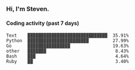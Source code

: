 ### Hi, I'm Steven.

#### Coding activity (past 7 days)
```
Text    ▓▓▓▓▓▓▓▓▓▓▓▓▓▓▓▓▓▓▓▓▓▓▓▓▓▓▓▓▓▓  35.91%
Python  ▓▓▓▓▓▓▓▓▓▓▓▓▓▓▓▓▓▓▓▓▓▓▓         27.99%
Go      ▓▓▓▓▓▓▓▓▓▓▓▓▓▓▓▓                19.63%
other   ▓▓▓▓▓▓▓                          8.43%
Bash    ▓▓▓                              4.64%
Ruby    ▓▓                               3.40%
```
